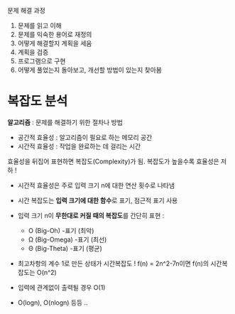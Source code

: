 문제 해결 과정
1. 문제를 읽고 이해
2. 문제를 익숙한 용어로 재정의
3. 어떻게 해결할지 계획을 세움
4. 계획을 검증
5. 프로그램으로 구현
6. 어떻게 풀었는지 돌아보고, 개선할 방법이 있는지 찾아봄

# 복잡도 분석
**알고리즘** : 문제를 해결하기 위한 절차나 방법
- 공간적 효율성 : 알고리즘이 필요로 하는 메모리 공간
- 시간적 효율성 : 작업을 완료하는 데 걸리는 시간

효율성을 뒤집어 표현하면 복잡도(Complexity)가 됨. 복잡도가 높을수록 효율성은 저하 !
- 시간적 효율성은 주로 입력 크기 n에 대한 연산 횟수로 나타냄

- 시간 복잡도는 **입력 크기에 대한 함수**로 표기, 점근적 표기 사용
- 입력 크기 n이 **무한대로 커질 때의 복잡도**를 간단히 표현 : 
  - O (Big-Oh) -표기 (최악)
  - Ω (Big-Omega) -표기 (최선)
  - Θ (Big-Theta) -표기 (평균)
- 최고차항의 계수 1로 만든 상태가 시간복잡도 ! f(n) = 2n^2-7n이면 f(n)의 시간복잡도는 O(n^2)
- 입력에 관계없이 출력될 경우 O(1)
- O(logn), O(nlogn) 등등 ..